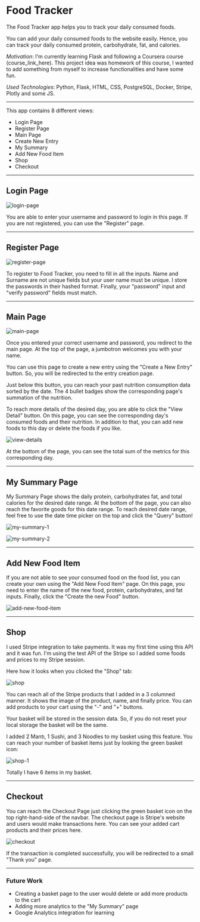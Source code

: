 ﻿# Food Tracker

The Food Tracker app helps you to track your daily consumed foods. 

You can add your daily consumed foods to the website easily. Hence, you can track your daily consumed protein, carbohydrate, fat, and calories.

*Motivation*: I'm currently learning Flask and following a Coursera course (course_link_here). This project idea was homework of this course, I wanted to add something from myself to increase functionalities and have some fun.

*Used Technologies*: Python, Flask, HTML, CSS, PostgreSQL, Docker, Stripe, Plotly and some JS. 

---

This app contains 8 different views:
- Login Page
- Register Page
- Main Page
- Create New Entry
- My Summary
- Add New Food Item
- Shop
- Checkout

---

## Login Page

![login-page](https://github.com/atasayginodabasi/food-tracker/assets/89684816/d1c69083-d559-4797-b4e6-56fceb72fdda)

You are able to enter your username and password to login in this page. If you are not registered, you can use the "Register" page.

---

## Register Page

![register-page](https://github.com/atasayginodabasi/food-tracker/assets/89684816/e1b018b4-0c26-41fd-9dd2-8cbff32c9ad7)

To register to Food Tracker, you need to fill in all the inputs. Name and Surname are not unique fields but your user name must be unique. I store the passwords in their hashed format. Finally, your "password" input and "verify password" fields must match.

---

## Main Page

![main-page](https://github.com/atasayginodabasi/food-tracker/assets/89684816/1fc473b6-0573-4373-ad57-65247293a22b)

Once you entered your correct username and password, you redirect to the main page. At the top of the page, a jumbotron welcomes you with your name.

You can use this page to create a new entry using the "Create a New Entry" button. So, you will be redirected to the entry creation page.

Just below this button, you can reach your past nutrition consumption data sorted by the date. The 4 bullet badges show the corresponding page's summation of the nutrition.

To reach more details of the desired day, you are able to click the "View Detail" button. On this page, you can see the corresponding day's consumed foods and their nutrition. In addition to that, you can add new foods to this day or delete the foods if you like.

![view-details](https://github.com/atasayginodabasi/food-tracker/assets/89684816/80f28b5c-2f10-4340-b05b-004f19a8a384)

At the bottom of the page, you can see the total sum of the metrics for this corresponding day.

---

## My Summary Page

My Summary Page shows the daily protein, carbohydrates fat, and total calories for the desired date range. At the bottom of the page, you can also reach the favorite goods for this date range. To reach desired date range, feel free to use the date time picker on the top and click the "Query" button!

![my-summary-1](https://github.com/atasayginodabasi/food-tracker/assets/89684816/22e441f6-e2b9-4dd4-ace7-d384bc5a248e)

![my-summary-2](https://github.com/atasayginodabasi/food-tracker/assets/89684816/3cd43b9b-892a-4efa-a7cc-4c1a690fd54a)

---

## Add New Food Item

If you are not able to see your consumed food on the food list, you can create your own using the "Add New Food Item" page. On this page, you need to enter the name of the new food, protein, carbohydrates, and fat inputs. Finally, click the "Create the new Food" button.

![add-new-food-item](https://github.com/atasayginodabasi/food-tracker/assets/89684816/f07db1cd-9332-424f-8366-83a9b3101143)

---

## Shop

I used Stripe integration to take payments. It was my first time using this API and it was fun. I'm using the test API of the Stripe so I added some foods and prices to my Stripe session.

Here how it looks when you clicked the "Shop" tab:

![shop](https://github.com/atasayginodabasi/food-tracker/assets/89684816/57914896-11fa-46bd-8e51-7fb54382b830)

You can reach all of the Stripe products that I added in a 3 columned manner. It shows the image of the product, name, and finally price. You can add products to your cart using the "-" and "+" buttons.

Your basket will be stored in the session data. So, if you do not reset your local storage the basket will be the same.

I added 2 Mantı, 1 Sushi, and 3 Noodles to my basket using this feature. You can reach your number of basket items just by looking the green basket icon:

![shop-1](https://github.com/atasayginodabasi/food-tracker/assets/89684816/cd127c33-2ed4-4150-9380-f425df8eb80d)

Totally I have 6 items in my basket.

---

## Checkout

You can reach the Checkout Page just clicking the green basket icon on the top right-hand-side of the navbar. The checkout page is Stripe's website and users would make transactions here. You can see your added cart products and their prices here.

![checkout](https://github.com/atasayginodabasi/food-tracker/assets/89684816/d8bec215-5e43-4c57-a98a-a37f0a7b30fe)

If the transaction is completed successfully, you will be redirected to a small "Thank you" page.


---

### Future Work
- Creating a basket page to the user would delete or add more products to the cart
- Adding more analytics to the "My Summary" page
- Google Analytics integration for learning
